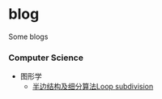 # blog
Some blogs

### Computer Science
* 图形学
  * [半边结构及细分算法Loop subdivision](https://github.com/MapleFall526/blog/issues/1)
